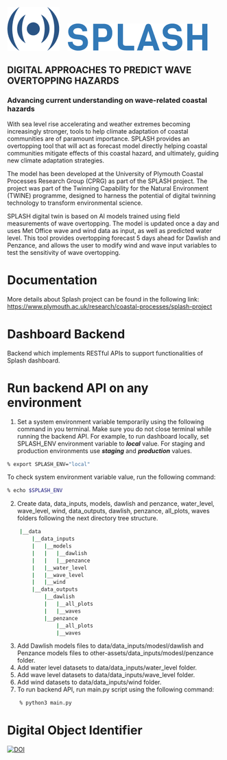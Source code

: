 <p>
    <img src="assets/imgs/splash_logo.png">
    <img src="assets/imgs/splash_title.png" hspace="15" >
</p>

## DIGITAL APPROACHES TO PREDICT WAVE OVERTOPPING HAZARDS

### Advancing current understanding on wave-related coastal hazards

With sea level rise accelerating and weather extremes becoming increasingly stronger, tools to help climate adaptation of coastal communities are of paramount importance. SPLASH provides an overtopping tool that will act as forecast model directly helping coastal communities mitigate effects of this coastal hazard, and ultimately, guiding new climate adaptation strategies.

The model has been developed at the University of Plymouth Coastal Processes Research Group (CPRG) as part of the SPLASH project. The project was part of the Twinning Capability for the Natural Environment (TWINE) programme, designed to harness the potential of digital twinning technology to transform environmental science.

SPLASH digital twin is based on AI models trained using field measurements of wave overtopping. The model is updated once a day and uses Met Office wave and wind data as input, as well as predicted water level. This tool provides overtopping forecast 5 days ahead for Dawlish and Penzance, and allows the user to modify wind and wave input variables to test the sensitivity of wave overtopping.

# Documentation

More details about Splash project can be found in the following link: https://www.plymouth.ac.uk/research/coastal-processes/splash-project

# Dashboard Backend

Backend which implements RESTful APIs to support functionalities of Splash dashboard.

# Run backend API on any environment

1. Set a system environment variable temporarily using the following command in you terminal. Make sure you do not close terminal while running the backend API. For example, to run dashboard locally, set SPLASH_ENV environment variable to _**local**_ value. For staging and production environments use _**staging**_ and _**production**_ values.

```bash
% export SPLASH_ENV="local"
```
To check system environment variable value, run the following command:

```bash
% echo $SPLASH_ENV
```

2. Create data, data_inputs, models, dawlish and penzance, water_level, wave_level, wind, data_outputs, dawlish, penzance, all_plots, waves folders following the next directory tree structure.

```bash
    |__data
        |__data_inputs
        |   |__models
        |   |   |__dawlish
        |   |   |__penzance
        |   |__water_level
        |   |__wave_level
        |   |__wind
        |__data_outputs
            |__dawlish
            |   |__all_plots
            |   |__waves
            |__penzance
                |__all_plots
                |__waves

```

3. Add Dawlish models files to data/data_inputs/modesl/dawlish and Penzance models files to other-assets/data_inputs/modesl/penzance folder.
4. Add water level datasets to data/data_inputs/water_level folder.
5. Add wave level datasets to data/data_inputs/wave_level folder.
6. Add wind datasets to data/data_inputs/wind folder.
7. To run backend API, run main.py script using the following command:

```bash
    % python3 main.py
```

# Digital Object Identifier

[![DOI](https://zenodo.org/badge/920796017.svg)](https://doi.org/10.5281/zenodo.15281624)